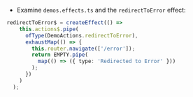 - Examine `demos.effects.ts` and the `redirectToError` effect:

```typescript
redirectToError$ = createEffect(() =>
    this.actions$.pipe(
      ofType(DemoActions.redirectToError),
      exhaustMap(() => {
        this.router.navigate(['/error']);
        return EMPTY.pipe(
          map(() => ({ type: 'Redirected to Error' }))
        );
      })
    )
  );
```